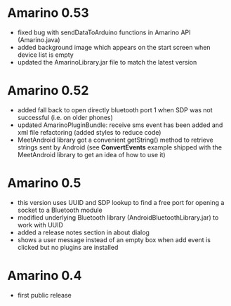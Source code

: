 # Amarino 0.53 #
  * fixed bug with sendDataToArduino functions in Amarino API (Amarino.java)
  * added background image which appears on the start screen when device list is empty
  * updated the AmarinoLibrary.jar file to match the latest version

# Amarino 0.52 #
  * added fall back to open directly bluetooth port 1 when SDP was not successful (i.e. on older phones)
  * updated AmarinoPluginBundle: receive sms event has been added and xml file refactoring (added styles to reduce code)
  * MeetAndroid library got a convenient getString() method to retrieve strings sent by Android (see **ConvertEvents** example shipped with the MeetAndroid library to get an idea of how to use it)

# Amarino 0.5 #
  * this version uses UUID and SDP lookup to find a free port for opening a socket to a Bluetooth module
  * modified underlying Bluetooth library (AndroidBluetoothLibrary.jar) to work with UUID
  * added a release notes section in about dialog
  * shows a user message instead of an empty box when add event is clicked but no plugins are installed

# Amarino 0.4 #
  * first public release